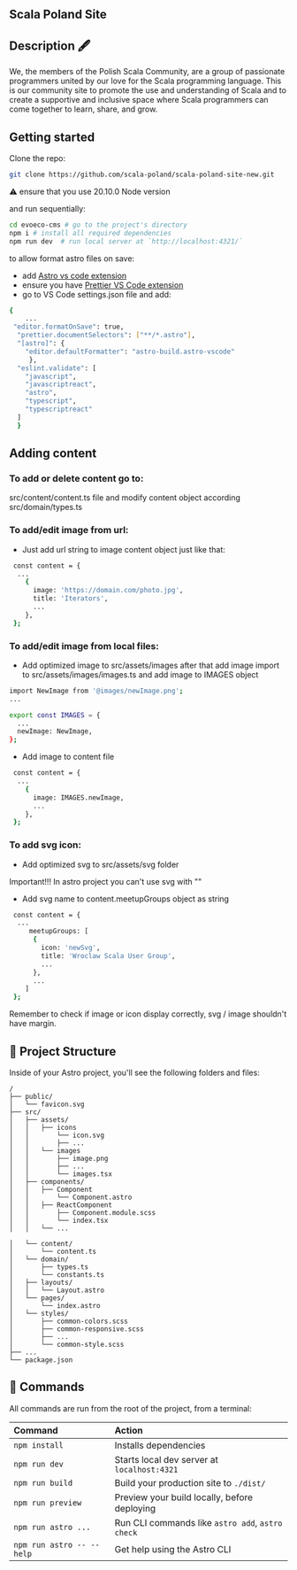 ## Scala Poland Site
 
## Description 🖋

We, the members of the Polish Scala Community, are a group of passionate programmers united by our love for the Scala programming language. This is our community site to promote the use and understanding of Scala and to create a supportive and inclusive space where Scala programmers can come together to learn, share, and grow.


## Getting started

Clone the repo:

```bash
git clone https://github.com/scala-poland/scala-poland-site-new.git
```
 ⚠️ ensure that you use 20.10.0 Node version

and run sequentially:

```bash
cd evoeco-cms # go to the project's directory
npm i # install all required dependencies
npm run dev  # run local server at `http://localhost:4321/`
```

to allow format astro files on save:

- add [Astro vs code extension](https://marketplace.visualstudio.com/items?itemName=astro-build.astro-vscode)
- ensure you have [Prettier VS Code extension](https://marketplace.visualstudio.com/items?itemName=esbenp.prettier-vscode)
- go to VS Code settings.json file and add:

```bash
{
    ...
 "editor.formatOnSave": true,
  "prettier.documentSelectors": ["**/*.astro"],
  "[astro]": {
    "editor.defaultFormatter": "astro-build.astro-vscode"
     },
  "eslint.validate": [
    "javascript",
    "javascriptreact",
    "astro",
    "typescript",
    "typescriptreact"
  ]
  }
```

## Adding content

### To add or delete content go to:

src/content/content.ts file and modify content object according src/domain/types.ts

### To add/edit image from url:
 - Just add url string to image content object just like that:

```bash
 const content = {
  ...
    {
      image: 'https://domain.com/photo.jpg',
      title: 'Iterators',
      ...
    },
 };
```
### To add/edit image from local files:

- Add optimized image to src/assets/images after that add image import to src/assets/images/images.ts and add image to IMAGES object

```bash
import NewImage from '@images/newImage.png';
...

export const IMAGES = {
  ...
  newImage: NewImage,
};
 ```
- Add image to content file

```bash
 const content = {
  ...
    {
      image: IMAGES.newImage,
      ...
    },
 };
```

### To add svg icon:

- Add optimized svg to src/assets/svg folder

Important!!! In astro project you can't use svg with "<use xlink:href= .....>" 

- Add svg name to content.meetupGroups object as string

```bash
 const content = {
  ...
     meetupGroups: [
      {
        icon: 'newSvg',
        title: 'Wroclaw Scala User Group',
        ...
      },
      ...
    ]
 };
```

Remember to check if image or icon display correctly, svg / image shouldn't have margin.



## 🚀 Project Structure

Inside of your Astro project, you'll see the following folders and files:

```text
/
├── public/
│   └── favicon.svg
├── src/
│   ├── assets/
│   │   ├── icons
│   │       └── icon.svg
│   │       ├── ...
│   │   └── images
│   │       ├── image.png
│   │       ├── ...
│   │       └── images.tsx
│   ├── components/
│   │   ├── Component
│   │       └── Component.astro
│   │   ├── ReactComponent
│   │       ├── Component.module.scss
│   │       └── index.tsx
│   │   └── ...

│   └── content/
│       └── content.ts
│   └── domain/
│       ├── types.ts
│       └── constants.ts
│   ├── layouts/
│   │   └── Layout.astro
│   └── pages/
│       └── index.astro
│   └── styles/
│       ├── common-colors.scss
│       ├── common-responsive.scss
│       ├── ...
│       └── common-style.scss
├── ...
└── package.json
```

## 🧞 Commands

All commands are run from the root of the project, from a terminal:

| Command                   | Action                                           |
| :------------------------ | :----------------------------------------------- |
| `npm install`             | Installs dependencies                            |
| `npm run dev`             | Starts local dev server at `localhost:4321`      |
| `npm run build`           | Build your production site to `./dist/`          |
| `npm run preview`         | Preview your build locally, before deploying     |
| `npm run astro ...`       | Run CLI commands like `astro add`, `astro check` |
| `npm run astro -- --help` | Get help using the Astro CLI                     |

